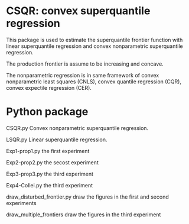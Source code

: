 # CSQR: convex superquantile regression
This package is used to estimate the superquantile frontier function with linear superquantile regression and convex nonparametric superquantile regression.

The production frontier is assume to be increasing and concave.

The nonparametric regression is in same framework of convex nonparametric least squares (CNLS), convex quantile regression (CQR), convex expectile regression (CER).


# Python package

CSQR.py Convex nonparametric superquantile regression. 

LSQR.py Linear superquantile regression. 

Exp1-prop1.py the first experiment

Exp2-prop2.py the secost experiment

Exp3-prop3.py the third experiment

Exp4-Collei.py the third experiment

draw_disturbed_frontier.py draw the figures in the first and second experiments

draw_multiple_frontiers draw the figures in the third experiment



